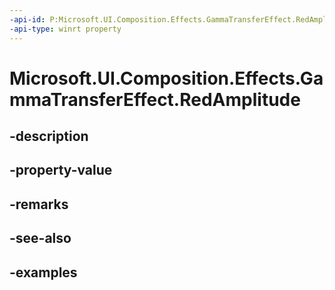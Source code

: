 ```yaml
---
-api-id: P:Microsoft.UI.Composition.Effects.GammaTransferEffect.RedAmplitude
-api-type: winrt property
---
```


# Microsoft.UI.Composition.Effects.GammaTransferEffect.RedAmplitude

<!--
public float RedAmplitude { get; set; }
-->


## -description

## -property-value

## -remarks

## -see-also

## -examples


